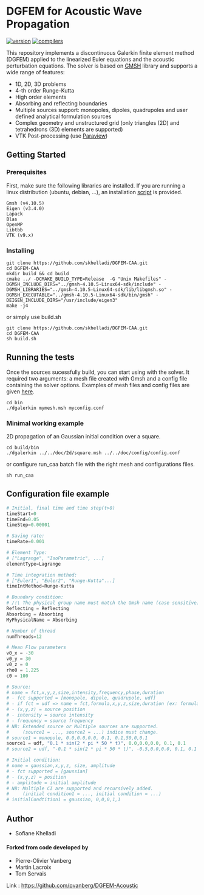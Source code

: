# DGFEM for Acoustic Wave Propagation 

[![version](https://img.shields.io/badge/version-1.3.4-red)](https://github.com/skhelladi/DGFEM-CAA/releases/tag/v1.3.4) 
[![compilers](https://img.shields.io/badge/c++-17%20|%2020-27ae60.svg)](https://github.com/skhelladi/DGFEM-CAA/releases/tag/v1.3.4) 

This repository implements a discontinuous Galerkin finite element method (DGFEM) applied to the linearized Euler equations and the acoustic 
perturbation equations. 
The solver is based on [GMSH](http://gmsh.info/) library and supports a wide range of features:

- 1D, 2D, 3D problems
- 4-th order Runge-Kutta
- High order elements
- Absorbing and reflecting boundaries
- Multiple sources support: monopoles, dipoles, quadrupoles and user defined analytical formulation sources 
- Complex geometry and unstructured grid (only triangles (2D) and tetrahedrons (3D) elements are supported)
- VTK Post-processing (use [Paraview](https://www.paraview.org/)) 

<!-- | Auditorium     | Isosurfaces     | Bulk|
| ------------- |:-------------:| :-------------:| 
| <img src="https://gitlab.ensam.eu/khelladi/DGFEM-Acoustic/-/raw/b1026a1c6b9d312d02f6f70e776ed98e054ef00a/assets/auditorium_source2_2.png" width="400" height="200" />    | <img src="https://gitlab.ensam.eu/khelladi/DGFEM-Acoustic/-/raw/b1026a1c6b9d312d02f6f70e776ed98e054ef00a/assets/auditorium_source_iso1.png" width="400" height="200" />  | <img src="https://gitlab.ensam.eu/khelladi/DGFEM-Acoustic/-/raw/b1026a1c6b9d312d02f6f70e776ed98e054ef00a/assets/auditorium_source_bulk1.png" width="400" height="200" /> | -->


## Getting Started
 	
### Prerequisites

First, make sure the following libraries are installed. If you are running a linux distribution (ubuntu, debian, ...), an installation [script](https://github.com/skhelladi/DGFEM-CAA/blob/main/build.sh) is provided. 

```
Gmsh (v4.10.5)
Eigen (v3.4.0)
Lapack
Blas
OpenMP
Libtbb
VTK (v9.x)
```

### Installing

```
git clone https://github.com/skhelladi/DGFEM-CAA.git
cd DGFEM-CAA
mkdir build && cd build
cmake ../ -DCMAKE_BUILD_TYPE=Release  -G "Unix Makefiles" -DGMSH_INCLUDE_DIRS="../gmsh-4.10.5-Linux64-sdk/include" -DGMSH_LIBRARIES="../gmsh-4.10.5-Linux64-sdk/lib/libgmsh.so" -DGMSH_EXECUTABLE="../gmsh-4.10.5-Linux64-sdk/bin/gmsh" -DEIGEN_INCLUDE_DIRS="/usr/include/eigen3"
make -j4
```

or simply use build.sh 
```
git clone https://github.com/skhelladi/DGFEM-CAA.git
cd DGFEM-CAA
sh build.sh
```


## Running the tests
Once the sources sucessfully build, you can start using with the solver. It required two arguments: a mesh file created with Gmsh and a config file containing the solver options. Examples of mesh files and config files are given [here](https://github.com/skhelladi/DGFEM-CAA/tree/development/doc).

```
cd bin
./dgalerkin mymesh.msh myconfig.conf
```

### Minimal working example

2D propagation of an Gaussian initial condition over a square.

```
cd build/bin
./dgalerkin ../../doc/2d/square.msh ../../doc/config/config.conf 
```

or configure run_caa batch file with the right mesh and configurations files.

```
sh run_caa 
```
## Configuration file example
<!-- python style text highlight -->
```python 
# Initial, final time and time step(t>0)
timeStart=0
timeEnd=0.05
timeStep=0.00001

# Saving rate:
timeRate=0.001

# Element Type:
# ["Lagrange", "IsoParametric", ...]
elementType=Lagrange

# Time integration method:
# ["Euler1", "Euler2", "Runge-Kutta"...]
timeIntMethod=Runge-Kutta

# Boundary condition:
# /!\ The physical group name must match the Gmsh name (case sensitive)
Reflecting = Reflecting
Absorbing = Absorbing
MyPhysicalName = Absorbing

# Number of thread
numThreads=12

# Mean Flow parameters
v0_x = -30
v0_y = 30
v0_z = 0
rho0 = 1.225
c0 = 100

# Source:
# name = fct,x,y,z,size,intensity,frequency,phase,duration
# - fct supported = [monopole, dipole, quadrupole, udf]
# - if fct = udf => name = fct,formula,x,y,z,size,duration (ex: formulat = 0.1 * sin(2 * pi * 50 * t))
# - (x,y,z) = source position
# - intensity = source intensity
# - frequency = source frequency
# NB: Extended source or Multiple sources are supported.
#     (source1 = ..., source2 = ...) indice must change.
# source1 = monopole, 0.0,0.0,0.0, 0.1, 0.1,50,0,0.1
source1 = udf, "0.1 * sin(2 * pi * 50 * t)", 0.0,0.0,0.0, 0.1, 0.1
# source2 = udf, "-0.1 * sin(2 * pi * 50 * t)", -0.5,0.0,0.0, 0.1, 0.1

# Initial condition:
# name = gaussian,x,y,z, size, amplitude
# - fct supported = [gaussian]
# - (x,y,z) = position
# - amplitude = initial amplitude
# NB: Multiple CI are supported and recursively added.
#     (initial condition1 = ..., initial condition = ...)
# initialCondtition1 = gaussian, 0,0,0,1,1

```

## Author
* Sofiane Khelladi

#### Forked from code developed by
* Pierre-Olivier Vanberg
* Martin Lacroix
* Tom Servais

Link : https://github.com/pvanberg/DGFEM-Acoustic


